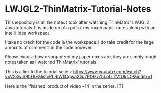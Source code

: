 # LWJGL2-ThinMatrix-Tutorial-Notes

This repository is all the notes I took after watching ThinMatrix' LWJGL2 Java tutorials. 
It is made up of a pdf of my rough paper notes along with an intellij Idea workspace.

I take no credit for the code in the workspace.
I do take credit for the large amounts of comments in the code however.

Please excuse how disorganized my paper notes are, they are simply rough notes taken as I watched ThinMatrix' tutorials.

This is a link to the tutorial series:
https://www.youtube.com/watch?v=VS8wlS9hF8E&list=PLRIWtICgwaX0u7Rf9zkZhLoLuZVfUksDP&index=1

Here is the 'finished' product of video ~14 in the series.
![](

